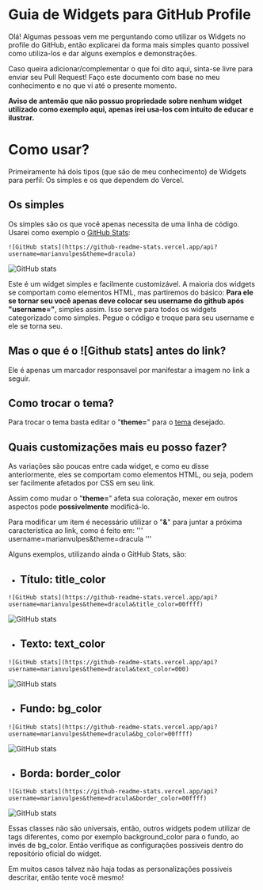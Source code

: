 # Guia de Widgets para GitHub Profile
Olá! Algumas pessoas vem me perguntando como utilizar os Widgets no profile do GitHub, então explicarei da forma mais simples quanto possivel como utiliza-los e dar alguns exemplos e demonstrações. 

Caso queira adicionar/complementar o que foi dito aqui, sinta-se livre para enviar seu Pull Request! Faço este documento com base no meu conhecimento e no que vi até o presente momento.

**Aviso de antemão que não possuo propriedade sobre nenhum widget utilizado como exemplo aqui, apenas irei usa-los com intuito de educar e ilustrar.**

# Como usar?
Primeiramente há dois tipos (que são de meu conhecimento) de Widgets para perfil: Os simples e os que dependem do Vercel.

## Os simples
Os simples são os que você apenas necessita de uma linha de código. Usarei como exemplo o <a href=https://github.com/anuraghazra/github-readme-stats>GitHub Stats</a>:
```
![GitHub stats](https://github-readme-stats.vercel.app/api?username=marianvulpes&theme=dracula)
```

![GitHub stats](https://github-readme-stats.vercel.app/api?username=marianvulpes&theme=dracula)

Este é um widget simples e facilmente customizável. A maioria dos widgets se comportam como elementos HTML, mas partiremos do básico:
**Para ele se tornar seu você apenas deve colocar seu username do github após "username="**, simples assim. Isso serve para todos os widgets categorizado como simples. Pegue o código e troque para seu username e ele se torna seu.

## Mas o que é o ![Github stats] antes do link?
Ele é apenas um marcador responsavel por manifestar a imagem no link a seguir.

## Como trocar o tema?
Para trocar o tema basta editar o "**theme=**" para o <a href="https://github.com/anuraghazra/github-readme-stats/blob/master/themes/README.md">tema</a> desejado.

## Quais customizações mais eu posso fazer?
As variações são poucas entre cada widget, e como eu disse anteriormente, eles se comportam como elementos HTML, ou seja, podem ser facilmente afetados por CSS em seu link.

Assim como mudar o "**theme=**" afeta sua coloração, mexer em outros aspectos pode **possivelmente** modificá-lo.

Para modificar um item é necessário utilizar o "**&**" para juntar a próxima caracteristica ao link, como é feito em:
'''
username=marianvulpes&theme=dracula
'''

Alguns exemplos, utilizando ainda o GitHub Stats, são:
- ## Título: title_color
```
![GitHub stats](https://github-readme-stats.vercel.app/api?username=marianvulpes&theme=dracula&title_color=00ffff)
```
![GitHub stats](https://github-readme-stats.vercel.app/api?username=marianvulpes&theme=dracula&title_color=00ffff)
- ## Texto: text_color 
```
![GitHub stats](https://github-readme-stats.vercel.app/api?username=marianvulpes&theme=dracula&text_color=000)
```
![GitHub stats](https://github-readme-stats.vercel.app/api?username=marianvulpes&theme=dracula&text_color=000)
- ## Fundo: bg_color
```
![GitHub stats](https://github-readme-stats.vercel.app/api?username=marianvulpes&theme=dracula&bg_color=00ffff)
```
![GitHub stats](https://github-readme-stats.vercel.app/api?username=marianvulpes&theme=dracula&bg_color=00ffff)
- ## Borda: border_color
```
![GitHub stats](https://github-readme-stats.vercel.app/api?username=marianvulpes&theme=dracula&border_color=00ffff)
```
![GitHub stats](https://github-readme-stats.vercel.app/api?username=marianvulpes&theme=dracula&border_color=00ffff)

Essas classes não são universais, então, outros widgets podem utilizar de tags diferentes, como por exemplo background_color para o fundo, ao invés de bg_color. Então verifique as configurações possiveis dentro do repositório oficial do widget. 

Em muitos casos talvez não haja todas as personalizações possiveis descritar, então tente você mesmo!



